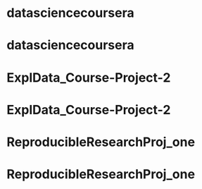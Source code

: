 # datasciencecoursera
# datasciencecoursera
# ExplData_Course-Project-2
# ExplData_Course-Project-2
# ReproducibleResearchProj_one
# ReproducibleResearchProj_one
